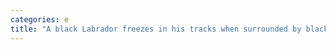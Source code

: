 ```yaml
---
categories: e
title: "A black Labrador freezes in his tracks when surrounded by black cat halloween decorations"
---
```

